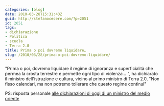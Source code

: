 ```yaml
---
categories: [blog]
date: 2010-03-28T15:31:43Z
guid: http://stefanocecere.com/?p=2051
id: 2051
tags:
- dichiarazione
- Politica
- scuola
- Terra 2.0
title: Prima o poi dovremo liquidare…
slug: /2010/03/28/prima-o-poi-dovremo-liquidare/
---
```


"Prima o poi, dovremo liquidare il regime di ignoranza e superficialità che permea la crosta terrestre e permette ogni tipo di violenza… ", ha dichiarato il ministro dell'istruzione e cultura, vicino al primo ministro di Terra 2.0, "Non fisso calendari, ma non potremo tollerare che questo regime continui"

PS: risposta personale [alle dichiarazioni di oggi di un ministro del medio oriente](http://www.rainews24.it/it/news.php?newsid=139314)